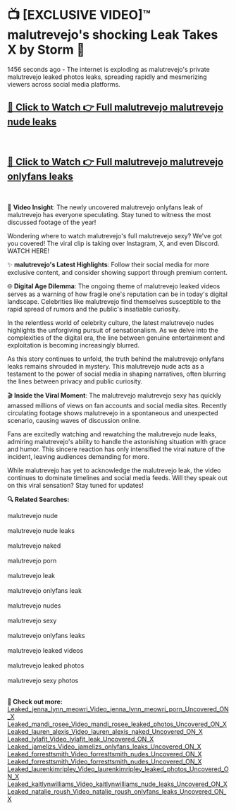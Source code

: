 # 📺 [EXCLUSIVE VIDEO]™ malutrevejo's shocking Leak Takes X by Storm 🚀

1456 seconds ago - The internet is exploding as malutrevejo's private malutrevejo leaked photos leaks, spreading rapidly and mesmerizing viewers across social media platforms.

<h2><a href="https://github-6l9.pages.dev/link1">🔗 Click to Watch 👉 Full malutrevejo malutrevejo nude leaks</a></h2><br>
<h2><a href="https://github-6l9.pages.dev/link2">🔗 Click to Watch 👉 Full malutrevejo malutrevejo onlyfans leaks</a></h2><br>

🎥 **Video Insight**: The newly uncovered malutrevejo onlyfans leak of malutrevejo has everyone speculating. Stay tuned to witness the most discussed footage of the year!

Wondering where to watch malutrevejo's full malutrevejo sexy? We've got you covered! The viral clip is taking over Instagram, X, and even Discord. WATCH HERE!

✨ **malutrevejo's Latest Highlights**: Follow their social media for more exclusive content, and consider showing support through premium content.

🌐 **Digital Age Dilemma**: The ongoing theme of malutrevejo leaked videos serves as a warning of how fragile one's reputation can be in today's digital landscape. Celebrities like malutrevejo find themselves susceptible to the rapid spread of rumors and the public's insatiable curiosity.

In the relentless world of celebrity culture, the latest malutrevejo nudes highlights the unforgiving pursuit of sensationalism. As we delve into the complexities of the digital era, the line between genuine entertainment and exploitation is becoming increasingly blurred.

As this story continues to unfold, the truth behind the malutrevejo onlyfans leaks remains shrouded in mystery. This malutrevejo nude acts as a testament to the power of social media in shaping narratives, often blurring the lines between privacy and public curiosity.

🎬 **Inside the Viral Moment**: The malutrevejo malutrevejo sexy has quickly amassed millions of views on fan accounts and social media sites. Recently circulating footage shows malutrevejo in a spontaneous and unexpected scenario, causing waves of discussion online.

Fans are excitedly watching and rewatching the malutrevejo nude leaks, admiring malutrevejo's ability to handle the astonishing situation with grace and humor. This sincere reaction has only intensified the viral nature of the incident, leaving audiences demanding for more.

While malutrevejo has yet to acknowledge the malutrevejo leak, the video continues to dominate timelines and social media feeds. Will they speak out on this viral sensation? Stay tuned for updates!

<strong>🔍 Related Searches:</strong>

malutrevejo nude
<br><br>
malutrevejo nude leaks
<br><br>
malutrevejo naked
<br><br>
malutrevejo porn
<br><br>
malutrevejo leak
<br><br>
malutrevejo onlyfans leak
<br><br>
malutrevejo nudes
<br><br>
malutrevejo sexy
<br><br>
malutrevejo onlyfans leaks
<br><br>
malutrevejo leaked videos
<br><br>
malutrevejo leaked photos
<br><br>
malutrevejo sexy photos
<br><br>



<strong>🔗 Check out more:</strong><br>
<a href="./Leaked_jenna_lynn_meowri_Video_jenna_lynn_meowri_porn_Uncovered_ON_X.md">Leaked_jenna_lynn_meowri_Video_jenna_lynn_meowri_porn_Uncovered_ON_X</a><br>
<a href="./Leaked_mandi_rosee_Video_mandi_rosee_leaked_photos_Uncovered_ON_X.md">Leaked_mandi_rosee_Video_mandi_rosee_leaked_photos_Uncovered_ON_X</a><br>
<a href="./Leaked_lauren_alexis_Video_lauren_alexis_naked_Uncovered_ON_X.md">Leaked_lauren_alexis_Video_lauren_alexis_naked_Uncovered_ON_X</a><br>
<a href="./Leaked_lylafit_Video_lylafit_leak_Uncovered_ON_X.md">Leaked_lylafit_Video_lylafit_leak_Uncovered_ON_X</a><br>
<a href="./Leaked_jamelizs_Video_jamelizs_onlyfans_leaks_Uncovered_ON_X.md">Leaked_jamelizs_Video_jamelizs_onlyfans_leaks_Uncovered_ON_X</a><br>
<a href="./Leaked_forresttsmith_Video_forresttsmith_nudes_Uncovered_ON_X.md">Leaked_forresttsmith_Video_forresttsmith_nudes_Uncovered_ON_X</a><br>
<a href="./Leaked_forresttsmith_Video_forresttsmith_nudes_Uncovered_ON_X.md">Leaked_forresttsmith_Video_forresttsmith_nudes_Uncovered_ON_X</a><br>
<a href="./Leaked_laurenkimripley_Video_laurenkimripley_leaked_photos_Uncovered_ON_X.md">Leaked_laurenkimripley_Video_laurenkimripley_leaked_photos_Uncovered_ON_X</a><br>
<a href="./Leaked_kaitlynwilliams_Video_kaitlynwilliams_nude_leaks_Uncovered_ON_X.md">Leaked_kaitlynwilliams_Video_kaitlynwilliams_nude_leaks_Uncovered_ON_X</a><br>
<a href="./Leaked_natalie_roush_Video_natalie_roush_onlyfans_leaks_Uncovered_ON_X.md">Leaked_natalie_roush_Video_natalie_roush_onlyfans_leaks_Uncovered_ON_X</a><br>
